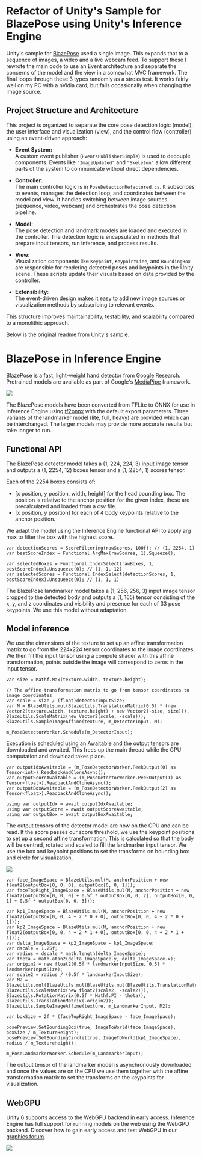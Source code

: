 # Refactor of Unity's Sample for BlazePose using Unity's Inference Engine
Unity's sample for [BlazePose](https://github.com/Unity-Technologies/inference-engine-samples/tree/main/BlazeDetectionSample/Pose)
 used a single image. This expands that to a sequence of images, a video and a live webcam feed.
To support these I rewrote the main code to use an Event architecture and separate the concerns of the model and the view in a 
somewhat MVC framework. The final loops through these 3 types randomly as a stress test. It works fairly well on my PC with a nVidia card,
but fails occasionally when changing the image source.

## Project Structure and Architecture

This project is organized to separate the core pose detection logic (model), the user interface and visualization (view), and 
the control flow (controller) using an event-driven approach:

- **Event System:**  
  A custom event publisher (`EventsPublisherSimple`) is used to decouple components. Events like `"ImageUpdated"` 
and `"Skeleton"` allow different parts of the system to communicate without direct dependencies.

- **Controller:**  
  The main controller logic is in `PoseDetectionRefactored.cs`. It subscribes to events, manages the detection loop, 
and coordinates between the model and view. It handles switching between image sources (sequence, video, webcam) 
and orchestrates the pose detection pipeline.

- **Model:**  
  The pose detection and landmark models are loaded and executed in the controller. The detection logic is 
encapsulated in methods that prepare input tensors, run inference, and process results.

- **View:**  
  Visualization components like `Keypoint`, `KeypointLine`, and `BoundingBox` are responsible for rendering 
detected poses and keypoints in the Unity scene. These scripts update their visuals based on data provided by the controller.

- **Extensibility:**  
  The event-driven design makes it easy to add new image sources or visualization methods by subscribing to relevant events.

This structure improves maintainability, testability, and scalability compared to a monolithic approach.

Below is the original readme from Unity's sample.

# BlazePose in Inference Engine

BlazePose is a fast, light-weight hand detector from Google Research. Pretrained models are available as part of Google's [MediaPipe](https://ai.google.dev/edge/mediapipe/solutions/vision/hand_landmarker) framework.

![](https://github.com/Unity-Technologies/inference-engine-samples/blob/main/BlazeDetectionSample/images/pose.jpg)

The BlazePose models have been converted from TFLite to ONNX for use in Inference Engine using [tf2onnx](https://github.com/onnx/tensorflow-onnx) with the default export parameters. Three variants of the landmarker model (lite, full, heavy) are provided which can be interchanged. The larger models may provide more accurate results but take longer to run.

## Functional API

The BlazePose detector model takes a (1, 224, 224, 3) input image tensor and outputs a (1, 2254, 12) boxes tensor and a (1, 2254, 1) scores tensor.

Each of the 2254 boxes consists of:
- [x position, y position, width, height] for the head bounding box. The position is relative to the anchor position for the given index, these are precalculated and loaded from a csv file.
- [x position, y position] for each of 4 body keypoints relative to the anchor position.

We adapt the model using the Inference Engine functional API to apply arg max to filter the box with the highest score.
```
var detectionScores = ScoreFiltering(rawScores, 100f); // (1, 2254, 1)
var bestScoreIndex = Functional.ArgMax(rawScores, 1).Squeeze();

var selectedBoxes = Functional.IndexSelect(rawBoxes, 1, bestScoreIndex).Unsqueeze(0); // (1, 1, 12)
var selectedScores = Functional.IndexSelect(detectionScores, 1, bestScoreIndex).Unsqueeze(0); // (1, 1, 1)
```

The BlazePose landmarker model takes a (1, 256, 256, 3) input image tensor cropped to the detected body and outputs a (1, 165) tensor consisting of the x, y, and z coordinates and visibility and presence for each of 33 pose keypoints. We use this model without adaptation.

## Model inference

We use the dimensions of the texture to set up an affine transformation matrix to go from the 224x224 tensor coordinates to the image coordinates. We then fill the input tensor using a compute shader with this affine transformation, points outside the image will correspond to zeros in the input tensor.
```
var size = Mathf.Max(texture.width, texture.height);

// The affine transformation matrix to go from tensor coordinates to image coordinates
var scale = size / (float)detectorInputSize;
var M = BlazeUtils.mul(BlazeUtils.TranslationMatrix(0.5f * (new Vector2(texture.width, texture.height) + new Vector2(-size, size))), BlazeUtils.ScaleMatrix(new Vector2(scale, -scale)));
BlazeUtils.SampleImageAffine(texture, m_DetectorInput, M);

m_PoseDetectorWorker.Schedule(m_DetectorInput);
```

Execution is scheduled using an [Awaitable](https://docs.unity3d.com/6000.0/Documentation/ScriptReference/Awaitable.html) and the output tensors are downloaded and awaited. This frees up the main thread while the GPU computation and download takes place.
```
var outputIdxAwaitable = (m_PoseDetectorWorker.PeekOutput(0) as Tensor<int>).ReadbackAndCloneAsync();
var outputScoreAwaitable = (m_PoseDetectorWorker.PeekOutput(1) as Tensor<float>).ReadbackAndCloneAsync();
var outputBoxAwaitable = (m_PoseDetectorWorker.PeekOutput(2) as Tensor<float>).ReadbackAndCloneAsync();

using var outputIdx = await outputIdxAwaitable;
using var outputScore = await outputScoreAwaitable;
using var outputBox = await outputBoxAwaitable;
```
The output tensors of the detector model are now on the CPU and can be read. If the score passes our score threshold, we use the keypoint positions to set up a second affine transformation. This is calculated so that the body will be centred, rotated and scaled to fill the landmarker input tensor. We use the box and keypoint positions to set the transforms on bounding box and circle for visualization.

![](../images/pose_landmarker_input.png)
```
var face_ImageSpace = BlazeUtils.mul(M, anchorPosition + new float2(outputBox[0, 0, 0], outputBox[0, 0, 1]));
var faceTopRight_ImageSpace = BlazeUtils.mul(M, anchorPosition + new float2(outputBox[0, 0, 0] + 0.5f * outputBox[0, 0, 2], outputBox[0, 0, 1] + 0.5f * outputBox[0, 0, 3]));

var kp1_ImageSpace = BlazeUtils.mul(M, anchorPosition + new float2(outputBox[0, 0, 4 + 2 * 0 + 0], outputBox[0, 0, 4 + 2 * 0 + 1]));
var kp2_ImageSpace = BlazeUtils.mul(M, anchorPosition + new float2(outputBox[0, 0, 4 + 2 * 1 + 0], outputBox[0, 0, 4 + 2 * 1 + 1]));
var delta_ImageSpace = kp2_ImageSpace - kp1_ImageSpace;
var dscale = 1.25f;
var radius = dscale * math.length(delta_ImageSpace);
var theta = math.atan2(delta_ImageSpace.y, delta_ImageSpace.x);
var origin2 = new float2(0.5f * landmarkerInputSize, 0.5f * landmarkerInputSize);
var scale2 = radius / (0.5f * landmarkerInputSize);
var M2 = BlazeUtils.mul(BlazeUtils.mul(BlazeUtils.mul(BlazeUtils.TranslationMatrix(kp1_ImageSpace), BlazeUtils.ScaleMatrix(new float2(scale2, -scale2))), BlazeUtils.RotationMatrix(0.5f * Mathf.PI - theta)), BlazeUtils.TranslationMatrix(-origin2));
BlazeUtils.SampleImageAffine(texture, m_LandmarkerInput, M2);

var boxSize = 2f * (faceTopRight_ImageSpace - face_ImageSpace);

posePreview.SetBoundingBox(true, ImageToWorld(face_ImageSpace), boxSize / m_TextureHeight);
posePreview.SetBoundingCircle(true, ImageToWorld(kp1_ImageSpace), radius / m_TextureHeight);

m_PoseLandmarkerWorker.Schedule(m_LandmarkerInput);
```
The output tensor of the landmarker model is asynchronously downloaded and once the values are on the CPU we use them together with the affine transformation matrix to set the transforms on the keypoints for visualization.

## WebGPU
Unity 6 supports access to the WebGPU backend in early access. Inference Engine has full support for running models on the web using the WebGPU backend. Discover how to gain early access and test WebGPU in our [graphics forum](https://discussions.unity.com/t/early-access-to-the-new-webgpu-backend-in-unity-2023-3/933493).

![](https://github.com/Unity-Technologies/inference-engine-samples/blob/main/BlazeDetectionSample/images/pose_webgpu.png)